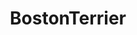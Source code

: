 ---
title: BostonTerrier
crosslinks:
- dogs
- Serendipity
- teefies
- Vore
- gifs
- Georgia
- Zoomies
- AustralianCattleDog
- BeAmazed
- relationship_advice
- puppy101
---